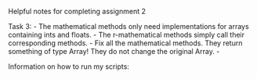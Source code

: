 Helpful notes for completing assignment 2

Task 3: 
    - The mathematical methods only need implementations for arrays containing ints and floats.
    - The r-mathematical methods simply call their corresponding methods.
    - Fix all the mathematical methods. They return something of type Array! They do not change the original Array.
    -



Information on how to run my scripts: